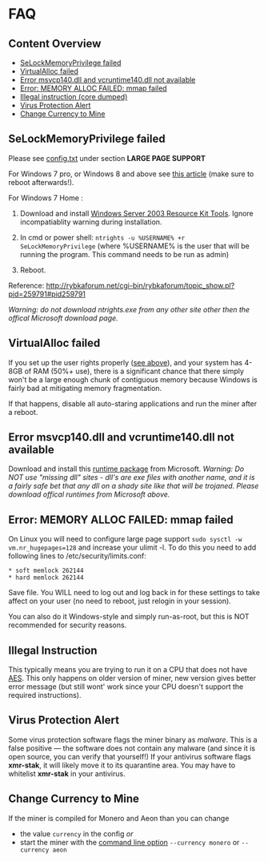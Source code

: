 # FAQ

## Content Overview
* [SeLockMemoryPrivilege failed](#selockmemoryprivilege-failed)
* [VirtualAlloc failed](#virtualalloc-failed)
* [Error msvcp140.dll and vcruntime140.dll not available](#error-msvcp140dll-and-vcruntime140dll-not-available)
* [Error: MEMORY ALLOC FAILED: mmap failed](#error-memory-alloc-failed-mmap-failed)
* [Illegal instruction (core dumped)](#illegal-instruction)
* [Virus Protection Alert](#virus-protection-alert)
* [Change Currency to Mine](#change-currency-to-mine)

## SeLockMemoryPrivilege failed

Please see [config.txt](config.txt) under section **LARGE PAGE SUPPORT**

For Windows 7 pro, or Windows 8 and above see [this article](https://msdn.microsoft.com/en-gb/library/ms190730.aspx)  (make sure to reboot afterwards!).

For Windows 7 Home :

1) Download and install [Windows Server 2003 Resource Kit Tools](https://www.microsoft.com/en-us/download/details.aspx?id=17657).  Ignore incompatiablity warning during installation.

2) In cmd or power shell: `ntrights -u %USERNAME% +r SeLockMemoryPrivilege`  (where %USERNAME% is the user that will be running the program.  This command needs to be run as admin)

3) Reboot.

Reference: http://rybkaforum.net/cgi-bin/rybkaforum/topic_show.pl?pid=259791#pid259791

*Warning: do not download ntrights.exe from any other site other then the offical Microsoft download page.*

## VirtualAlloc failed

If you set up the user rights properly ([see above](https://github.com/melkorazo/xmr-stak/blob/master/doc/FAQ.md#selockmemoryprivilege-failed)), and your system has 4-8GB of RAM (50%+ use), there is a significant chance that there simply won't be a large enough chunk of contiguous memory because Windows is fairly bad at mitigating memory fragmentation.

If that happens, disable all auto-staring applications and run the miner after a reboot.

## Error msvcp140.dll and vcruntime140.dll not available

Download and install this [runtime package](https://go.microsoft.com/fwlink/?LinkId=746572) from Microsoft.  *Warning: Do NOT use "missing dll" sites - dll's are exe files with another name, and it is a fairly safe bet that any dll on a shady site like that will be trojaned.  Please download offical runtimes from Microsoft above.*


## Error: MEMORY ALLOC FAILED: mmap failed

On Linux you will need to configure large page support `sudo sysctl -w vm.nr_hugepages=128` and increase your
ulimit -l. To do this you need to add following lines to /etc/security/limits.conf:

    * soft memlock 262144
    * hard memlock 262144

Save file.  You WILL need to log out and log back in for these settings to take affect on your user (no need to reboot, just relogin in your session).

You can also do it Windows-style and simply run-as-root, but this is NOT recommended for security reasons.

## Illegal Instruction

This typically means you are trying to run it on a CPU that does not have [AES](https://en.wikipedia.org/wiki/AES_instruction_set).  This only happens on older version of miner, new version gives better error message (but still wont' work since your CPU doesn't support the required instructions).

## Virus Protection Alert

Some virus protection software flags the miner binary as *malware*. This is a false positive — the software does not contain any malware (and since it is open source, you can verify that yourself!)
If your antivirus software flags **xmr-stak**, it will likely move it to its quarantine area. You may have to whitelist **xmr-stak** in your antivirus.

## Change Currency to Mine

If the miner is compiled for Monero and Aeon than you can change
 - the value `currency` in the config *or*
 - start the miner with the [command line option](usage.md) `--currency monero` or `--currency aeon`
